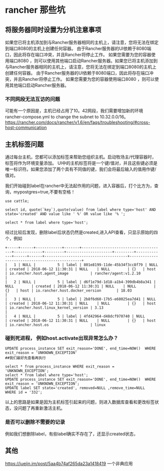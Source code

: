 
# rancher 那些坑
## 将服务器同时设置为分机注意事项

如果您已将主机添加到与Rancher服务器相同的主机上，请注意，您将无法在绑定到端口8080的主机上创建任何容器。 由于Rancher服务器的UI依赖于8080端口，因此将存在端口冲突，并且Rancher将停止工作。 如果您需要为您的容器使用端口8080 ，则可以使用其他端口启动Rancher服务器。如果您已将主机添加到与Rancher服务器相同的主机上，请注意，您将无法在绑定到端口8080的主机上创建任何容器。 由于Rancher服务器的UI依赖于8080端口，因此将存在端口冲突，并且Rancher将停止工作。 如果您需要为您的容器使用端口8080 ，则可以使用其他端口启动Rancher服务器。

### 不同网段无法互访的问题
可能有一个原因是，主机已经占用了10。42网段，我们需要增加新的环境rancher-compose.yml to change the subnet to 10.32.0.0/16。https://rancher.com/docs/rancher/v1.6/en/faqs/troubleshooting/#cross-host-communication

## 主机标签问题

通过每台主机，您都可以添加标签来帮助您组织主机。启动牧场主/代理容器时，标签将作为环境变量添加。 UI中的主机标签将是一个键/值对，并且这些键必须是唯一标识符。如果您添加了两个具有不同值的键，我们会将最后输入的值用作键/值对。 

我们开始碰到label在rancher中无法起作用的问题，进入容器后，打个比方为，查询，mypostgres=true,不要有空格！
```
use cattle;

select id, quote(`key`),quote(value) from label where type='host' AND state='created' AND value like ' %' OR value like '% ';

select * from label where type='host';
```
经过比较后发现，删除label后状态仍然是created,进入API查看，只显示原始的四个，例如

```
+-----+------+------------+-------+--------------------------------------+-------------+---------+---------------------+---------+-------------+------+------+--------------------------------------+------------------------------------------------+
|   1 | NULL |          5 | label | 801e8199-11de-45b34f3cc8f79 | NULL        | created | 2018-06-12 11:30:31 | NULL    | NULL        | {}   | host | io.rancher.host.agent_image          | rancher/agent:v1.2.10                          |
|   2 | NULL |          5 | label | d6f1e79d-1d18-a1b4-399db4b8a341 | NULL        | created | 2018-06-12 11:30:31 | NULL    | NULL        | {}   | host | io.rancher.host.docker_version       | 18.03                                          |
|   3 | NULL |          5 | label | 2b8f6d60-17b5-e60025ea7d41 | NULL        | created | 2018-06-12 11:30:31 | NULL    | NULL        | {}   | host | io.rancher.host.linux_kernel_version | 3.13                                           |
|   4 | NULL |          5 | label | 4fd42964-d48dcf970740 | NULL        | created | 2018-06-12 11:30:31 | NULL    | NULL        | {}   | host | io.rancher.host.os                   | linux  

``` 

### 碰到死进程， 例如host.activate出现异常怎么办？

```
UPDATE process_instance SET exit_reason='DONE', end_time=NOW()  WHERE exit_reason = 'UNKNOWN_EXCEPTION'
##我们最好先查看再执行

select * from process_instance WHERE exit_reason = 'UNKNOWN_EXCEPTION';
select * from label where type='host';
UPDATE process_instance SET exit_reason='DONE', end_time=NOW()  WHERE exit_reason = 'UNKNOWN_EXCEPTION';
UPDATE label SET state='created', removed=NULL ,remove_time=NULL  WHERE id = '332';

```
以上的思路是如果是因为主机标签引起来的问题，则进入数据库查看和更改标签状态，没问题了再重新激活主机。

### 是否可以删除不需要的记录

例如我们想删除label，有些label确实不存在了，还显示created状态，
## 其他
https://juejin.im/post/5aa4b74af265da23a1418419  一个非典应用
